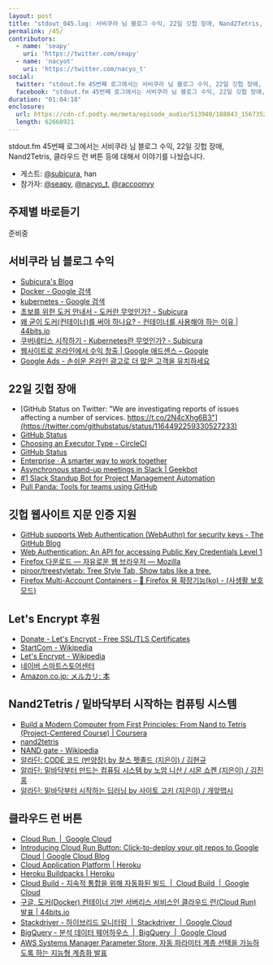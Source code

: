 ```yaml
---
layout: post
title: "stdout_045.log: 서비쿠라 님 블로그 수익, 22일 깃헙 장애, Nand2Tetris, 클라우드 런 버튼 w/ Subicura, Han"
permalink: /45/
contributors:
  - name: 'seapy'
    uri: 'https://twitter.com/seapy'
  - name: 'nacyot'
    uri: 'https://twitter.com/nacyo_t'
social:
  twitter: "stdout.fm 45번째 로그에서는 서비쿠라 님 블로그 수익, 22일 깃헙 장애, Nand2Tetris, 클라우드 런 버튼 등에 대해서 이야기를 나눴습니다."
  facebook: "stdout.fm 45번째 로그에서는 서비쿠라 님 블로그 수익, 22일 깃헙 장애, Nand2Tetris, 클라우드 런 버튼 등에 대해서 이야기를 나눴습니다."
duration: "01:04:18"
enclosure:
  url: https://cdn-cf.podty.me/meta/episode_audio/513940/188843_1567352402790.mp3
  length: 62668921
---
```


stdout.fm 45번째 로그에서는 서비쿠라 님 블로그 수익, 22일 깃헙 장애, Nand2Tetris, 클라우드 런 버튼 등에 대해서 이야기를 나눴습니다.

* 게스트: [@subicura][sub], han
* 참가자: [@seapy][sea], [@nacyo_t][nac], [@raccoonyy][rac]

[sea]: https://twitter.com/seapy
[nac]: https://twitter.com/nacyo_t
[rac]: https://twitter.com/raccoonyy
[sub]: https://twitter.com/subicura

## 주제별 바로듣기
준비중

## 서비쿠라 님 블로그 수익
* [Subicura's Blog](https://subicura.com/)
* [Docker - Google 검색](https://www.google.com/search?source=hp&ei=E6VtXaz6FqWUmAXnwYbICw&q=Docker&oq=Docker&gs_l=psy-ab.3..0l3j0i131j0l6.269.586..716...0.0..1.123.743.1j6......0....1..gws-wiz.....0..0i10.9-RK-bgE_hM&ved=0ahUKEwjsz-vgpLPkAhUlCqYKHeegAbkQ4dUDCAU&uact=5)
* [kubernetes - Google 검색](https://www.google.com/search?ei=FKVtXazUNJTdmAXOhozICg&q=kubernetes+&oq=kubernetes+&gs_l=psy-ab.3..0i67l6j0l2j0i67j0.7900.25483..28167...0.0..0.138.1473.1j12......0....1..gws-wiz.....0..0i131.SSROP5syYYk&ved=0ahUKEwisrsbhpLPkAhWULqYKHU4DA6kQ4dUDCAo&uact=5)
* [초보를 위한 도커 안내서 - 도커란 무엇인가? - Subicura](https://subicura.com/2017/01/19/docker-guide-for-beginners-1.html)
* [왜 굳이 도커(컨테이너)를 써야 하나요? - 컨테이너를 사용해야 하는 이유 \| 44bits.io](https://www.44bits.io/ko/post/why-should-i-use-docker-container)
* [쿠버네티스 시작하기 - Kubernetes란 무엇인가? - Subicura](https://subicura.com/2019/05/19/kubernetes-basic-1.html)
* [웹사이트로 온라인에서 수익 창출 \| Google 애드센스 – Google](https://www.google.com/adsense/start/#/?modal_active=none)
* [Google Ads - 손쉬운 온라인 광고로 더 많은 고객을 유치하세요](https://ads.google.com/intl/ko_kr/home/)

## 22일 깃헙 장애
* [GitHub Status on Twitter: "We are investigating reports of issues affecting a number of services. https://t.co/2N4cXhg6B3"](https://twitter.com/githubstatus/status/1164492259330527233)
* [GitHub Status](https://www.githubstatus.com/)
* [Choosing an Executor Type - CircleCI](https://circleci.com/docs/2.0/executor-types/)
* [GitHub Status](https://statusgator.com/services/github)
* [Enterprise · A smarter way to work together](https://github.com/enterprise)
* [Asynchronous stand-up meetings in Slack \| Geekbot](https://geekbot.com/)
* [#1 Slack Standup Bot for Project Management Automation](https://standuply.com/)
* [Pull Panda: Tools for teams using GitHub](https://pullpanda.com/)

## 깃헙 웹사이트 지문 인증 지원
* [GitHub supports Web Authentication (WebAuthn) for security keys - The GitHub Blog](https://github.blog/2019-08-21-github-supports-webauthn-for-security-keys/)
* [Web Authentication: An API for accessing Public Key Credentials Level 1](https://www.w3.org/TR/webauthn/)
* [Firefox 다운로드 — 자유로운 웹 브라우저 — Mozilla](https://www.mozilla.org/ko/firefox/new/)
* [piroor/treestyletab: Tree Style Tab, Show tabs like a tree.](https://github.com/piroor/treestyletab)
* [Firefox Multi-Account Containers – 🦊 Firefox 용 확장기능(ko) - (사생활 보호 모드)](https://addons.mozilla.org/ko/firefox/addon/multi-account-containers/)

## Let's Encrypt 후원
* [Donate - Let's Encrypt - Free SSL/TLS Certificates](https://letsencrypt.org/donate/)
* [StartCom - Wikipedia](https://en.wikipedia.org/wiki/StartCom)
* [Let's Encrypt - Wikipedia](https://en.wikipedia.org/wiki/Let%27s_Encrypt)
* [네이버 스마트스토어센터](https://sell.smartstore.naver.com/#/home/dashboard)
* [Amazon.co.jp: メルカリ: 本](https://www.amazon.co.jp/s?k=%E3%83%A1%E3%83%AB%E3%82%AB%E3%83%AA&i=stripbooks&__mk_ja_JP=%E3%82%AB%E3%82%BF%E3%82%AB%E3%83%8A&ref=nb_sb_noss)

## Nand2Tetris / 밑바닥부터 시작하는 컴퓨팅 시스템
* [Build a Modern Computer from First Principles: From Nand to Tetris (Project-Centered Course) \| Coursera](https://ja.coursera.org/learn/build-a-computer)
* [nand2tetris](https://www.nand2tetris.org/)
* [NAND gate - Wikipedia](https://en.wikipedia.org/wiki/NAND_gate)
* [알라딘: CODE 코드 (반양장) by 찰스 펫졸드 (지은이) / 김현규](https://www.aladin.co.kr/shop/wproduct.aspx?ItemId=53051178)
* [알라딘: 밑바닥부터 만드는 컴퓨팅 시스템 by 노암 니산 / 시몬 쇼켄 (지은이) / 김진홍](https://www.aladin.co.kr/shop/wproduct.aspx?ItemId=187116385)
* [알라딘: 밑바닥부터 시작하는 딥러닝 by 사이토 고키 (지은이) / 개앞맵시](https://www.aladin.co.kr/shop/wproduct.aspx?ItemId=99518713)

## 클라우드 런 버튼
* [Cloud Run  \|  Google Cloud](https://cloud.google.com/run/)
* [Introducing Cloud Run Button: Click-to-deploy your git repos to Google Cloud \| Google Cloud Blog](https://cloud.google.com/blog/products/serverless/introducing-cloud-run-button-click-to-deploy-your-git-repos-to-google-cloud)
* [Cloud Application Platform \| Heroku](https://www.heroku.com/)
* [Heroku Buildpacks \| Heroku](https://www.heroku.com/elements/buildpacks)
* [Cloud Build - 지속적 통합을 위해 자동화된 빌드  \|  Cloud Build  \|  Google Cloud](https://cloud.google.com/cloud-build/)
* [구글, 도커(Docker) 컨테이너 기반 서버리스 서비스인 클라우드 런(Cloud Run) 발표 \| 44bits.io](https://www.44bits.io/ko/post/news--cloud-run-is-launched-on-gcp)
* [Stackdriver - 하이브리드 모니터링  \|  Stackdriver  \|  Google Cloud](https://cloud.google.com/stackdriver/)
* [BigQuery - 분석 데이터 웨어하우스  \|  BigQuery  \|  Google Cloud](https://cloud.google.com/bigquery/)
* [AWS Systems Manager Parameter Store, 자동 파라미터 계층 선택을 가능하도록 하는 지능형 계층화 발표](https://aws.amazon.com/ko/about-aws/whats-new/2019/08/aws-systems-manager-parameter-store-announces-intelligent-tiering-to-enable-automatic-parameter-tier-selection/?nc1=h_ls)
